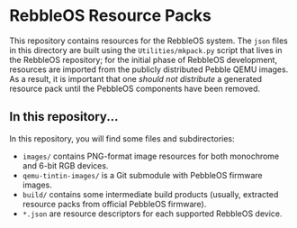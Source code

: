 # RebbleOS Resource Packs

This repository contains resources for the RebbleOS system.  The `json`
files in this directory are built using the `Utilities/mkpack.py` script
that lives in the RebbleOS repository; for the initial phase of RebbleOS
development, resources are imported from the publicly distributed Pebble
QEMU images.  As a result, it is important that one *should not distribute*
a generated resource pack until the PebbleOS components have been removed.

## In this repository...

In this repository, you will find some files and subdirectories:

* `images/` contains PNG-format image resources for both monochrome and 6-bit RGB devices.
* `qemu-tintin-images/` is a Git submodule with PebbleOS firmware images.
* `build/` contains some intermediate build products (usually, extracted resource packs from official PebbleOS firmware).
* `*.json` are resource descriptors for each supported RebbleOS device.
